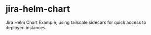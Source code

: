 # jira-helm-chart
Jira Helm Chart Example, using tailscale sidecars for quick access to deployed instances.
